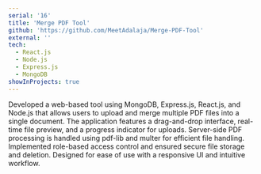 ```yaml
---
serial: '16'
title: 'Merge PDF Tool'
github: 'https://github.com/MeetAdalaja/Merge-PDF-Tool'
external: ''
tech:
  - React.js
  - Node.js
  - Express.js
  - MongoDB
showInProjects: true
---
```


Developed a web-based tool using MongoDB, Express.js, React.js, and Node.js that allows users to upload and merge multiple PDF files into a single document. The application features a drag-and-drop interface, real-time file preview, and a progress indicator for uploads. Server-side PDF processing is handled using pdf-lib and multer for efficient file handling. Implemented role-based access control and ensured secure file storage and deletion. Designed for ease of use with a responsive UI and intuitive workflow.
